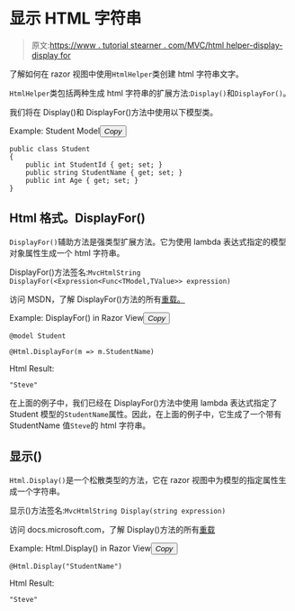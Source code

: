 # 显示 HTML 字符串

> 原文:[https://www . tutorial stearner . com/MVC/html helper-display-display for](https://www.tutorialsteacher.com/mvc/htmlhelper-display-displayfor)

了解如何在 razor 视图中使用`HtmlHelper`类创建 html 字符串文字。

`HtmlHelper`类包括两种生成 html 字符串的扩展方法:`Display()`和`DisplayFor()`。

我们将在 Display()和 DisplayFor()方法中使用以下模型类。

Example: Student Model<button class="copy-btn pull-right" title="Copy example code">*Copy*</button> 

```
public class Student
{
    public int StudentId { get; set; }
    public string StudentName { get; set; }
    public int Age { get; set; }
} 
```

## Html 格式。DisplayFor()

`DisplayFor()`辅助方法是强类型扩展方法。它为使用 lambda 表达式指定的模型对象属性生成一个 html 字符串。

DisplayFor()方法签名:`MvcHtmlString DisplayFor(<Expression<Func<TModel,TValue>> expression)`

访问 MSDN，了解 DisplayFor()方法的所有[重载。](https://docs.microsoft.com/en-us/dotnet/api/system.web.mvc.html.displayextensions.displayfor?view=aspnet-mvc-5.2)

Example: DisplayFor() in Razor View<button class="copy-btn pull-right" title="Copy example code">*Copy*</button> 

```
@model Student

@Html.DisplayFor(m => m.StudentName) 
```

Html Result:

```
"Steve"
```

在上面的例子中，我们已经在 DisplayFor()方法中使用 lambda 表达式指定了 Student 模型的`StudentName`属性。因此，在上面的例子中，它生成了一个带有 StudentName 值`Steve`的 html 字符串。

## 显示()

`Html.Display()`是一个松散类型的方法，它在 razor 视图中为模型的指定属性生成一个字符串。

显示()方法签名:`MvcHtmlString Display(string expression)`

访问 docs.microsoft.com，了解 Display()方法的所有[重载](https://docs.microsoft.com/en-us/dotnet/api/system.web.mvc.html.displayextensions.display?view=aspnet-mvc-5.2)

Example: Html.Display() in Razor View<button class="copy-btn pull-right" title="Copy example code">*Copy*</button> 

```
@Html.Display("StudentName") 
```

Html Result:

```
"Steve"
```

